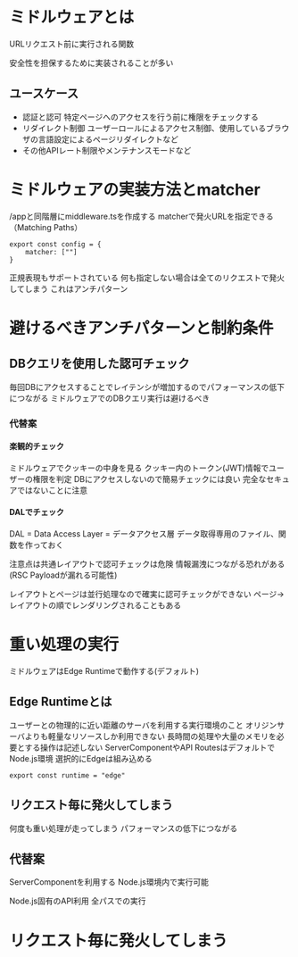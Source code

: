 # ミドルウェアとは
URLリクエスト前に実行される関数

安全性を担保するために実装されることが多い

## ユースケース

* 認証と認可 特定ページへのアクセスを行う前に権限をチェックする
* リダイレクト制御 ユーザーロールによるアクセス制御、使用しているブラウザの言語設定によるページリダイレクトなど
* その他APIレート制限やメンテナンスモードなど

# ミドルウェアの実装方法とmatcher
/appと同階層にmiddleware.tsを作成する
matcherで発火URLを指定できる（Matching Paths）

```
export const config = {
    matcher: [""]
}
```

正規表現もサポートされている
何も指定しない場合は全てのリクエストで発火してしまう
これはアンチパターン

# 避けるべきアンチパターンと制約条件
## DBクエリを使用した認可チェック
毎回DBにアクセスすることでレイテンシが増加するのでパフォーマンスの低下につながる
ミドルウェアでのDBクエリ実行は避けるべき
### 代替案
#### 楽観的チェック
ミドルウェアでクッキーの中身を見る
クッキー内のトークン(JWT)情報でユーザーの権限を判定
DBにアクセスしないので簡易チェックには良い
完全なセキュアではないことに注意
#### DALでチェック
DAL = Data Access Layer = データアクセス層
データ取得専用のファイル、関数を作っておく

注意点は共通レイアウトで認可チェックは危険
情報漏洩につながる恐れがある(RSC Payloadが漏れる可能性)

レイアウトとページは並行処理なので確実に認可チェックができない
ページ→レイアウトの順でレンダリングされることもある

# 重い処理の実行
ミドルウェアはEdge Runtimeで動作する(デフォルト)
## Edge Runtimeとは
ユーザーとの物理的に近い距離のサーバを利用する実行環境のこと
オリジンサーバよりも軽量なリソースしか利用できない
長時間の処理や大量のメモリを必要とする操作は記述しない
ServerComponentやAPI RoutesはデフォルトでNode.js環境
選択的にEdgeは組み込める

```
export const runtime = "edge"
```

## リクエスト毎に発火してしまう
何度も重い処理が走ってしまう
パフォーマンスの低下につながる

## 代替案
ServerComponentを利用する
Node.js環境内で実行可能

Node.js固有のAPI利用
全パスでの実行

# リクエスト毎に発火してしまう

